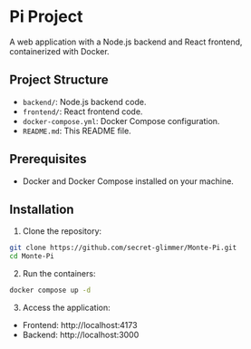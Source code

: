 # Pi Project

A web application with a Node.js backend and React frontend, containerized with Docker.

## Project Structure

- `backend/`: Node.js backend code.
- `frontend/`: React frontend code.
- `docker-compose.yml`: Docker Compose configuration.
- `README.md`: This README file.

## Prerequisites

- Docker and Docker Compose installed on your machine.

## Installation

1. Clone the repository:

```bash
git clone https://github.com/secret-glimmer/Monte-Pi.git
cd Monte-Pi
```

2. Run the containers:

```bash
docker compose up -d
```

3. Access the application:

- Frontend: http://localhost:4173
- Backend: http://localhost:3000
